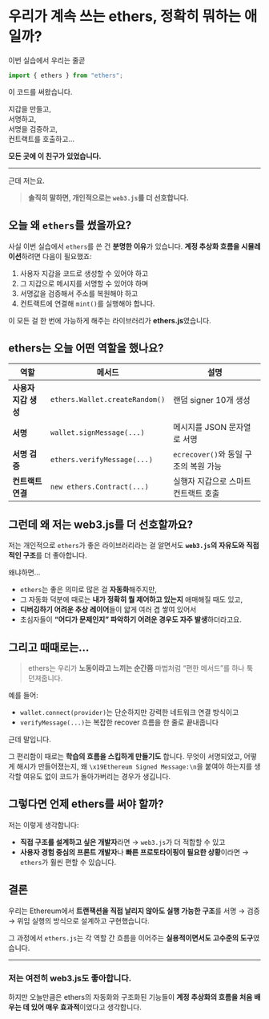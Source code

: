 # 우리가 계속 쓰는 ethers, 정확히 뭐하는 애일까?

이번 실습에서 우리는 줄곧

```ts
import { ethers } from "ethers";
```

이 코드를 써왔습니다.

지갑을 만들고,  
서명하고,  
서명을 검증하고,  
컨트랙트를 호출하고…

**모든 곳에 이 친구가 있었습니다.**

---

근데 저는요.

> **솔직히 말하면, 개인적으로는 `web3.js`를 더 선호합니다.**

## 오늘 왜 `ethers`를 썼을까요?

사실 이번 실습에서 `ethers`를 쓴 건 **분명한 이유**가 있습니다.
**계정 추상화 흐름을 시뮬레이션**하려면 다음이 필요했죠:

1. 사용자 지갑을 코드로 생성할 수 있어야 하고
2. 그 지갑으로 메시지를 서명할 수 있어야 하며
3. 서명값을 검증해서 주소를 복원해야 하고
4. 컨트랙트에 연결해 `mint()`를 실행해야 합니다.

이 모든 걸 한 번에 가능하게 해주는 라이브러리가
**ethers.js**였습니다.

## ethers는 오늘 어떤 역할을 했나요?

| 역할                 | 메서드                         | 설명                                  |
| -------------------- | ------------------------------ | ------------------------------------- |
| **사용자 지갑 생성** | `ethers.Wallet.createRandom()` | 랜덤 signer 10개 생성                 |
| **서명**             | `wallet.signMessage(...)`      | 메시지를 JSON 문자열로 서명           |
| **서명 검증**        | `ethers.verifyMessage(...)`    | `ecrecover()`와 동일 구조의 복원 가능 |
| **컨트랙트 연결**    | `new ethers.Contract(...)`     | 실행자 지갑으로 스마트 컨트랙트 호출  |

## 그런데 왜 저는 web3.js를 더 선호할까요?

저는 개인적으로
`ethers`가 좋은 라이브러리라는 걸 알면서도
**`web3.js`의 자유도와 직접적인 구조**를 더 좋아합니다.

왜냐하면...

- `ethers`는 좋은 의미로 많은 걸 **자동화**해주지만,
- 그 자동화 덕분에 때로는 **내가 정확히 뭘 제어하고 있는지** 애매해질 때도 있고,
- **디버깅하기 어려운 추상 레이어**들이 얇게 여러 겹 쌓여 있어서
- 초심자들이 **“어디가 문제인지” 파악하기 어려운 경우도 자주 발생**하더라고요.

## 그리고 때때로는...

> ethers는 우리가 **노동이라고 느끼는 순간쯤**
> 마법처럼 “편한 메서드”를 하나 툭 던져줍니다.

예를 들어:

- `wallet.connect(provider)`는 단순하지만 강력한 네트워크 연결 방식이고
- `verifyMessage(...)`는 복잡한 recover 흐름을 한 줄로 끝내줍니다

근데 말입니다.

그 편리함이 때로는
**학습의 흐름을 스킵하게 만들기도** 합니다.
무엇이 서명되었고, 어떻게 해시가 만들어졌는지,
왜 `\x19Ethereum Signed Message:\n`을 붙여야 하는지를
생각할 여유도 없이 코드가 돌아가버리는 경우가 생깁니다.

## 그렇다면 언제 ethers를 써야 할까?

저는 이렇게 생각합니다:

- **직접 구조를 설계하고 싶은 개발자**라면 → `web3.js`가 더 적합할 수 있고
- **사용자 경험 중심의 프론트 개발자**나 **빠른 프로토타이핑이 필요한 상황**이라면 → `ethers`가 훨씬 편할 수 있습니다.

## 결론

우리는 Ethereum에서
**트랜잭션을 직접 날리지 않아도 실행 가능한 구조**를
서명 → 검증 → 위임 실행의 방식으로 설계하고 구현했습니다.

그 과정에서 `ethers.js`는
각 역할 간 흐름을 이어주는 **실용적이면서도 고수준의 도구**였습니다.

---

### 저는 여전히 web3.js도 좋아합니다.

하지만 오늘만큼은
ethers의 자동화와 구조화된 기능들이
**계정 추상화의 흐름을 처음 배우는 데 있어 매우 효과적**이었다고 생각합니다.
